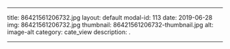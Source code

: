 
---
title: 86421561206732.jpg
layout: default
modal-id: 113
date: 2019-06-28
img: 86421561206732.jpg
thumbnail: 86421561206732-thumbnail.jpg
alt: image-alt
category: cate_view
description: .

---
